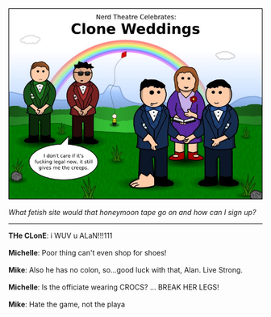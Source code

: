<!--
.. title: Clone Weddings
.. slug: clone-weddings
.. date: 2010/03/15 00:00:00
.. tags: 
.. link: 
.. description: 
-->

<a href='clone-weddings.html' title='View comments'>
<img class='comic' src='../assets/comics/20100315.jpg' />
</a>

<em>What fetish site would that honeymoon tape go on and how can I sign up?</em>

<!-- TEASER_END -->
<hr />

<div class='comments'>
<b>THe CLonE</b>: i WUV u ALaN!!!111<br /><br />
<b>Michelle</b>: Poor thing can't even shop for shoes!<br /><br />
<b>Mike</b>: Also he has no colon, so...good luck with that, Alan.  Live Strong.<br /><br />
<b>Michelle</b>: Is the officiate wearing CROCS? ... BREAK HER LEGS!<br /><br />
<b>Mike</b>: Hate the game, not the playa<br /><br />
</div>

